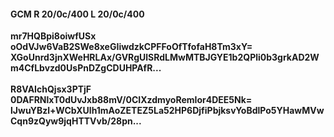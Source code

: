 #### GCM R 20/0c/400 L 20/0c/400
**mr7HQBpi8oiwfUSx**<br/>**oOdVJw6VaB2SWe8xeGIiwdzkCPFFoOfTfofaH8Tm3xY=**<br/>**XGoUnrd3jnXWeHRLAx/GVRgUlSRdLMwMTBJGYE1b2QPli0b3grkAD2Wm4CfLbvzd0UsPnDZgCDUHPAfR...**<br/><br/>
**R8VAIchQjsx3PTjF**<br/>**0DAFRNlxT0dUvJxb88mV/0CIXzdmyoRemIor4DEE5Nk=**<br/>**lJwuYBzl+WCbXUlh1mAoZETEZ5La52HP6DjfiPbjksvYoBdlPo5YHawMVwCqn9zQyw9jqHTTVvb/28pn...**
